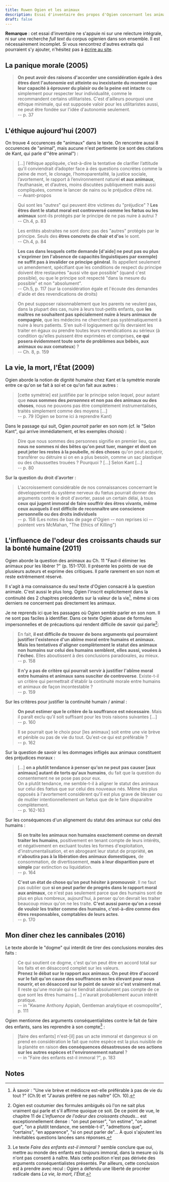 ```yaml
---
title: Ruwen Ogien et les animaux
description: Essai d'inventaire des propos d'Ogien concernant les animaux et leur place en éthique.
draft: false
---
```


**Remarque** : cet essai d'inventaire ne s'appuie ni sur une relecture intégrale, ni sur une recherche *full text* du corpus ogienien dans son ensemble. Il est nécessairement incomplet. Si vous rencontrez d'autres extraits qui pourraient s'y ajouter, n'hésitez pas à [écrire au site](/page/a-propos/#contact).

## La panique morale (2005)

> **On peut avoir des raisons d'accorder une considération égale à des êtres dont l'autonomie est atteinte ou inexistante du moment que leur capacité à éprouver du plaisir ou de la peine est intacte** ou simplement pour respecter leur individualité, comme le recommandent certains utilitaristes. C'est d'ailleurs pourquoi une éthique minimale, qui est supposée valoir pour les utilitaristes aussi, ne peut être fondée sur l'idée d'autonomie seulement.<br> -- p. 37

## L'éthique aujourd'hui (2007)

On trouve 4 occurences de "animaux" dans le texte. On rencontre aussi 8 occurences de "animal", mais aucune n'est pertinente (ce sont des citations de Kant, qui parle d'"être animal") :

> [...] l’éthique appliquée, c’est-à-dire  la tentative de clarifier l’attitude qu’il conviendrait d’adopter face à des questions  concrètes comme  la peine de mort, le clonage, l’homoparentalité, la justice sociale, l’avortement, le rapport à l’environnement naturel **et aux animaux**, l’euthanasie, et d’autres, moins discutées publiquement mais aussi compliquées, comme le lancer de nains ou le préjudice d’être né.<br> -- Avant-propos

<!-- -->

> Qui sont les "*autres*" qui peuvent être victimes du "préjudice"&nbsp;? **Les êtres dont le statut moral est controversé comme les fœtus ou les animaux** sont-ils protégés par le principe de ne pas nuire à autrui&nbsp;?<br> -- Ch.4, p. 83

<!-- -->

> Les entités abstraites ne sont donc pas des "autres" protégés par le principe. Seuls des **êtres concrets de chair et d'os** le sont.<br> -- Ch.4, p. 84

<!-- -->

> **Les cas dans lesquels cette demande [d'aide] ne peut pas ou plus s'exprimer (en l'absence de capacités linguistiques par exemple) ne suffit pas à invalider ce principe général**. Ils appellent seulement un amendement, spécifiant que les conditions de respect du principe doivent être restaurées "aussi vite que possible" (quand c'est possible), ou que le principe soit respecté "dans la mesure du possible" et non "absolument". <br> -- Ch.5, p. 117 (sur la considération égale et l'écoute des demandes d'aide et des revendications de droits)

<!-- -->

> On peut supposer raisonnablement que les parents ne veulent pas, dans la plupart des cas, nuire à leurs tout-petits enfants, que **les maîtres ne souhaitent pas spécialement nuire à leurs animaux de compagnie**, que les médecins ne cherchent pas systématiquement à nuire à leurs patients. S'en suit-il logiquement qu'ils devraient les traiter en égaux ou prendre toutes leurs revendications au sérieux (à condition qu'elles puissent être exprimées et comprises, **ce qui posera évidemment toute sorte de problèmes aux bébés, aux animaux ou aux comateux**)&nbsp;? <br> -- Ch. 8, p. 159

## La vie, la mort, l'État (2009)

Ogien aborde la notion de dignité humaine chez Kant et la symétrie morale entre ce qu'on se fait à soi et ce qu'on fait aux autres :

> [cette symétrie] est justifiée par le principe selon lequel, pour autant que **nous sommes des *personnes* et non pas des animaux ou des choses**, nous ne pouvons pas être complètement instrumentalisés, traités simplement comme des moyens [...]<br> -- p. 79 (Ogien se borne ici à reprendre Kant)

<!-- -->

Dans le passage qui suit, Ogien *pourrait* parler en son nom (cf. le "Selon Kant", qui arrive immédiatement, et les exemples choisis) :

> Dire que nous sommes des personnes signifie en premier lieu, que **nous ne sommes ni des bêtes qu'on peut tuer, manger et dont on peut jeter les restes à la poubelle, ni des choses** qu'on peut acquérir, transférer ou détruire si on en a plus besoin, comme un sac plastique ou des chaussettes trouées&nbsp;? Pourquoi&nbsp;? [...] Selon Kant [...]<br> -- p. 80

Sur la question du droit d'avorter :

> L'accroissement considérable de nos connaissances concernant le développement du système nerveux du fœtus pourrait donner des arguments contre le droit d'avorter, passé un certain délai, à tous **ceux qui jugent immoral de faire souffrir des êtres vivants, même ceux auxquels il est difficile de reconnaître une conscience personnelle ou des droits individuels**<br> -- p. 158 (Les notes de bas de page d'Ogien -- non reprises ici -- pointent vers McMahan, "The Ethics of Killing")

## L'influence de l'odeur des croissants chauds sur la bonté humaine (2011)

Ogien aborde la question des animaux au Ch. 11 "Faut-il éliminer les animaux pour les libérer&nbsp;?" (p. 151-170). Il présente les points de vue de plusieurs auteurs et exprime des critiques. Il parle rarement en son nom et reste extrêmement réservé.

Il s'agit à ma connaissance du seul texte d'Ogien consacré à la question animale. C'est aussi le plus long. Ogien l'inscrit explicitement dans la continuité des 2 chapitres précédents sur la valeur de la vie[^1], même si ces derniers ne concernent pas directement les animaux.

Je ne reprends ici que les passages où Ogien semble parler en son nom. Il ne sont pas faciles à identifier. Dans ce texte Ogien abuse de formules impersonnelles et de précautions qui rendent difficile de savoir qui parle[^2]:

> En fait, **il est difficile de trouver de bons arguments qui pourraient justifier l'existence d'un abîme moral entre humains et animaux. Mais les tentatives d'aligner complètement le statut des animaux non humains sur celui des humains semblent, elles aussi, vouées à l'échec**. Elles aboutissent à des conclusions paradoxales, au mieux.<br> -- p. 158

<!-- -->

> **Il n'y a pas de critère qui pourrait servir à justifier l'abîme moral entre humains et animaux sans susciter de controverse**.
Existe-t-il un critère qui permettrait d'établir la continuité morale entre humains et animaux de façon incontestable&nbsp;? <br> -- p. 159

<!-- -->

Sur les critères pour justifier la continuité humain / animal :

> **On peut estimer que le critère de la souffrance est nécessaire**. Mais il paraît exclu qu'il soit suffisant pour les trois raisons suivantes [...]<br> -- p. 160

<!-- -->

> Il se pourrait que le choix pour [les animaux] soit entre une vie brève et pénible ou pas de vie du tout. Qu'est-ce qui est préférable&nbsp;?<br> -- p. 162

Sur la question de savoir si les dommages infligés aux animaux constituent des préjudices moraux :

> [...] **on a plutôt tendance à penser qu'on ne peut pas causer [aux animaux] autant de torts qu'aux humains**, du fait que la question du consentement ne se pose pas pour eux.<br>On a plutôt tendance, me semble-t-il à aligner le statut des animaux sur celui des fœtus que sur celui des nouveaux nés. Même les plus opposés à l'avortement considèrent qu'il est plus grave de blesser ou de mutiler intentionnellement un fœtus que de le faire disparaître complètement.<br> -- p. 162-163

Sur les conséquences d'un alignement du statut des animaux sur celui des humains :

> **Si on traite les animaux non humains exactement comme on devrait traiter les humains**, positivement en tenant compte de leurs intérêts, et négativement en excluant toutes les formes d'exploitation, d'instrumentalisation, et en abrogeant leur statut de propriété, **on n'aboutira pas à la libération des animaux domestiques**, de consommation, de divertissement, **mais à leur disparition pure et simple** par extinction ou liquidation.<br> -- p. 164

<!-- -->

> **C'est un état de chose qu'on peut hésiter à promouvoir**. Il ne faut pas oublier que **si on peut parler de progrès dans le rapport moral aux animaux**, ce n'est pas seulement parce que des humains sont de plus en plus nombreux, aujourd'hui, à penser qu'on devrait les traiter beaucoup mieux qu'on ne les traite. **C'est aussi parce qu'on a cessé de vouloir les traiter comme des humains, c'est-à-dire comme des êtres responsables, comptables de leurs actes**.<br> -- p. 170

## Mon dîner chez les cannibales (2016)

Le texte aborde le "dogme" qui interdit de tirer des conclusions morales des faits :

> Ce qui soutient ce dogme, c'est qu'on peut être en accord total sur les faits et en désaccord complet sur les valeurs.<br>**Prenez le débat sur le rapport aux animaux. On peut être d'accord sur le fait qu'on cause des souffrances en les élevant pour nous nourrir, et en désaccord sur le point de savoir si c'est vraiment mal**.<br>Il reste qu'une morale qui ne tiendrait absolument pas compte de ce que sont les êtres humains [...] n'aurait probablement aucun intérêt pratique.<br> -- in "Kwame Anthony Appiah, Gentleman analytique et cosmopolite", p. 111

Ogien mentionne des arguments conséquentialistes contre le fait de faire des enfants, sans les reprendre à son compte[^3] :

> [faire des enfants] n'est-[il] pas un acte immoral et dangereux si on prend en considération le fait que notre espèce est la plus nuisible de la planète en raison **des conséquences désastreuses de ses actions sur les autres espèces et l'environnement naturel**&nbsp;?<br> -- in "Faire des enfants est-il immoral&nbsp;?", p. 183

## Notes

[^1]: À savoir : "Une vie brève et médiocre est-elle préférable à pas de vie du tout&nbsp;?" (Ch.9) et "J'aurais préféré ne pas naître" (Ch. 10).

[^2]: Ogien est coutumier des formules ambiguës où l'on ne sait plus vraiment qui parle et s'il affirme quoique ce soit. De ce point de vue, le chapitre 11 de *L'influence de l'odeur des croissants chauds...* est exceptionnellement dense : "on peut penser", "on estime", "on admet que", "on a plutôt tendance, me semble-t-il", "admettons que", "certains", "en apparence", "si on peut parler de"... À quoi s'ajoutent les inévitables questions lancées sans réponses.

[^3]: Le texte *Faire des enfants est-il immoral&nbsp;?* semble conclure que oui, mettre au monde des enfants est toujours immoral, dans la mesure où ils n'ont pas consenti à naître. Mais cette position n'est pas dérivée des arguments conséquentialistes présentés. Par ailleurs, cette conclusion est à prendre avec recul : Ogien a défendu une liberté de procréer radicale dans *La vie, la mort, l'État*.
